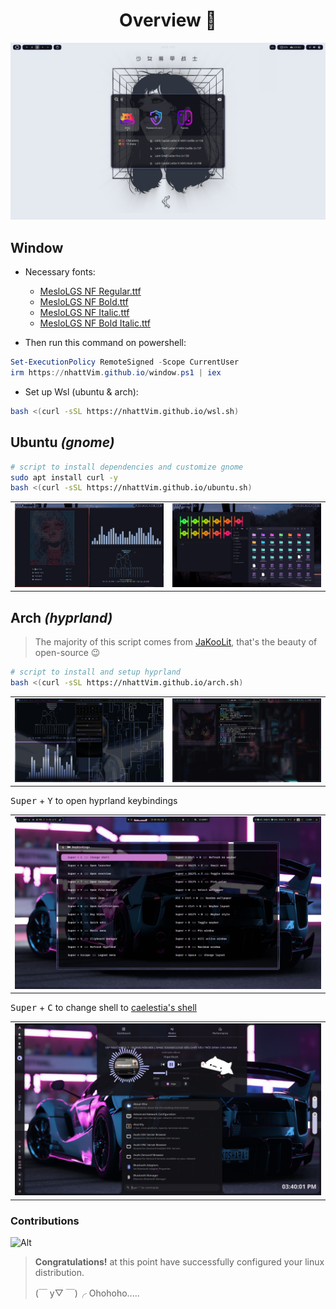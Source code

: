 <div align="center">
    <h1>Overview 💫</h1>
</div>

![](https://github.com/nhattVim/assets/blob/master/dotfiles/rice1.png?raw=true)

## Window

- Necessary fonts:
    - [MesloLGS NF Regular.ttf](https://github.com/romkatv/powerlevel10k-media/raw/master/MesloLGS%20NF%20Regular.ttf)
    - [MesloLGS NF Bold.ttf](https://github.com/romkatv/powerlevel10k-media/raw/master/MesloLGS%20NF%20Bold.ttf)
    - [MesloLGS NF Italic.ttf](https://github.com/romkatv/powerlevel10k-media/raw/master/MesloLGS%20NF%20Italic.ttf)
    - [MesloLGS NF Bold Italic.ttf](https://github.com/romkatv/powerlevel10k-media/raw/master/MesloLGS%20NF%20Bold%20Italic.ttf)

- Then run this command on powershell:

```powershell
Set-ExecutionPolicy RemoteSigned -Scope CurrentUser
irm https://nhattVim.github.io/window.ps1 | iex
```

- Set up Wsl (ubuntu & arch):

```bash
bash <(curl -sSL https://nhattVim.github.io/wsl.sh)
```

## Ubuntu _(gnome)_

```bash
# script to install dependencies and customize gnome
sudo apt install curl -y
bash <(curl -sSL https://nhattVim.github.io/ubuntu.sh)
```

<div align="center">
    <table>
        <tr>
            <td><img src="https://github.com/nhattVim/assets/blob/master/dotfiles/ubuntu3.png?raw=true"/></td>
            <td><img src="https://github.com/nhattVim/assets/blob/master/dotfiles/ubuntu1.png?raw=true"/></td>
        </tr>
    </table>
</div>

## Arch _(hyprland)_

> The majority of this script comes from [JaKooLit](https://github.com/JaKooLit), that's the beauty of open-source :wink:

```bash
# script to install and setup hyprland
bash <(curl -sSL https://nhattVim.github.io/arch.sh)
```

<div align="center">
    <table>
        <tr>
            <td><img src="https://github.com/nhattVim/assets/blob/master/dotfiles/rice4.png?raw=true"/></td>
            <td><img src="https://github.com/nhattVim/assets/blob/master/dotfiles/rice5.png?raw=true"/></td>
        </tr>
    </table>
</div>

<kbd>Super</kbd> + <kbd>Y</kbd> to open hyprland keybindings

<table>
    <td><img src="https://github.com/nhattVim/assets/blob/master/dotfiles/keybind.png?raw=true"/></td>
</table>

<kbd>Super</kbd> + <kbd>C</kbd> to change shell to [caelestia's shell](https://github.com/caelestia-dots)

<table>
    <td><img src="https://github.com/nhattVim/assets/blob/master/dotfiles/caelestia.png?raw=true"/></td>
</table>

<!-- <div align="left"> -->
<!---->
<!-- | Keys                                                                                   | Action                                            | -->
<!-- | :------------------------------------------------------------------------------------- | :------------------------------------------------ | -->
<!-- | <kbd>Super</kbd> + <kbd>W</kbd>                                                        | Select wallpaper                                  | -->
<!-- | <kbd>Super</kbd> + <kbd>D</kbd>                                                        | Rofi launcher                                     | -->
<!-- | <kbd>Super</kbd> + <kbd>Q</kbd>                                                        | Close focused window                              | -->
<!-- | <kbd>Super</kbd> + <kbd>T</kbd>                                                        | Launch terminal emulator (kitty)                  | -->
<!-- | <kbd>Super</kbd> + <kbd>Shift</kbd> + <kbd>T</kbd>                                     | Toggle drop terminal emulator (pyprland)          | -->
<!-- | <kbd>Super</kbd> + <kbd>F</kbd>                                                        | Launch file manager (thunar)                      | -->
<!-- | <kbd>Super</kbd> + <kbd>Shift</kbd> + <kbd>F</kbd>                                     | Toggle floating window                            | -->
<!-- | <kbd>Super</kbd> + <kbd>Alt</kbd> + <kbd>F</kbd>                                       | Toggle all float                                  | -->
<!-- | <kbd>Super</kbd> + <kbd>Z</kbd>                                                        | Toggle zoom mode (pyprland)                       | -->
<!-- | <kbd>Super</kbd> + <kbd>Y</kbd>                                                        | Small help file                                   | -->
<!-- | <kbd>Super</kbd> + <kbd>E</kbd>                                                        | Quick edit Hyprland settings                      | -->
<!-- | <kbd>Super</kbd> + <kbd>Alt</kbd> + <kbd>E</kbd>                                       | Emoji menu                                        | -->
<!-- | <kbd>Super</kbd> + <kbd>S</kbd>                                                        | Online music                                      | -->
<!-- | <kbd>Super</kbd> + <kbd>V</kbd>                                                        | Clipboard                                         | -->
<!-- | <kbd>Super</kbd> + <kbd>M</kbd>                                                        | Maximize window                                   | -->
<!-- | <kbd>Super</kbd> + <kbd>Shift</kbd> + <kbd>M</kbd>                                     | Fullscreen                                        | -->
<!-- | <kbd>Super</kbd> + <kbd>R</kbd>                                                        | Refresh                                           | -->
<!-- | <kbd>Super</kbd> + <kbd>ESC</kbd>                                                      | Launch logout menu (wlogout)                      | -->
<!-- | <kbd>Super</kbd> + <kbd>B</kbd>                                                        | Toggle topbar (waybar)                            | -->
<!-- | <kbd>Super</kbd> + <kbd>Shift</kbd> + <kbd>B</kbd>                                     | Toggle blur                                       | -->
<!-- | <kbd>Super</kbd> + <kbd>Shift</kbd> + <kbd>G</kbd>                                     | Toggle game mode (Animations ON/OFF)              | -->
<!-- | <kbd>Super</kbd> + <kbd>Shift</kbd> + <kbd>N</kbd>                                     | Toggle notification (swaync)                      | -->
<!-- | <kbd>Super</kbd> + <kbd>Space</kbd>                                                    | Switch Master / Dwindle Layout                    | -->
<!-- | <kbd>Ctrl</kbd> + <kbd>Alt</kbd> + <kbd>Delete</kbd>                                   | Logout                                            | -->
<!-- | <kbd>Ctrl</kbd> + <kbd>Alt</kbd> + <kbd>L</kbd>                                        | Lock screen                                       | -->
<!-- | <kbd>Ctrl</kbd> + <kbd>Alt</kbd> + <kbd>W</kbd>                                        | Random wallpaper                                  | -->
<!-- | <kbd>Alt</kbd> + <kbd>Space</kbd>                                                      | Switch keyboard layout                            | -->
<!-- | <kbd>Super</kbd> + <kbd>Ctrl</kbd> + <kbd>W</kbd>                                      | Waybar layout menu                                | -->
<!-- | <kbd>Super</kbd> + <kbd>Shift</kbd> + <kbd>W</kbd>                                     | Waybar style menu                                 | -->
<!-- | <kbd>Super</kbd> + <kbd>G</kbd>                                                        | Toggle group                                      | -->
<!-- | <kbd>Alt</kbd> + <kbd>Tab</kbd>                                                        | Change focus to another window                    | -->
<!-- | <kbd>Super</kbd> + <kbd>Print</kbd>                                                    | Take screenshot                                   | -->
<!-- | <kbd>Super</kbd> + <kbd>Shift</kbd> + <kbd>Print</kbd>                                 | Take area of screenshot                           | -->
<!-- | <kbd>Super</kbd> + <kbd>Shift</kbd> + <kbd>S</kbd>                                     | Take area of screenshot (swappy)                  | -->
<!-- | <kbd>Super</kbd> + <kbd>Tab</kbd>                                                      | Next workspaces                                   | -->
<!-- | <kbd>Super</kbd> + <kbd>Shift</kbd> + <kbd>Tab</kbd>                                   | Previous workspaces                               | -->
<!-- | <kbd>Super</kbd> + <kbd>[0-9]</kbd>                                                    | Switch workspaces                                 | -->
<!-- | <kbd>Super</kbd> + <kbd>Ctrl</kbd> +<kbd>[0-9]</kbd>                                   | Move active window and follow to workspaces [0-9] | -->
<!-- | <kbd>Super</kbd> + <kbd>Shift</kbd> +<kbd>[0-9]</kbd>                                  | Move active window in silent to workspaces [0-9]  | -->
<!-- | <kbd>Super</kbd> + <kbd>Shift</kbd> + <kbd>U</kbd>                                     | Move to special workspaces                        | -->
<!-- | <kbd>Super</kbd> + <kbd>U</kbd>                                                        | Toggle special workspaces                         | -->
<!-- | <kbd>Super</kbd> + <kbd>H</kbd><kbd>J</kbd><kbd>K</kbd><kbd>L</kbd>                    | Change focus window                               | -->
<!-- | <kbd>Super</kbd> + <kbd>Ctrl</kbd> + <kbd>H</kbd><kbd>J</kbd><kbd>K</kbd><kbd>L</kbd>  | Resize window                                     | -->
<!-- | <kbd>Super</kbd> + <kbd>RightClick</kbd>                                               | Resize window (in floating mode)                  | -->
<!-- | <kbd>Super</kbd> + <kbd>Shift</kbd> + <kbd>H</kbd><kbd>J</kbd><kbd>K</kbd><kbd>L</kbd> | Move window                                       | -->
<!-- | <kbd>Super</kbd> + <kbd>LeftClick</kbd>                                                | Move windows                                      | -->
<!---->
<!-- </div> -->

### Contributions

![Alt](https://repobeats.axiom.co/api/embed/7dcc8c99ecfa4358e4f13ce9f6d369a50ef350d8.svg "Repobeats analytics image")

> **Congratulations!** at this point have successfully configured your linux distribution.
>
> (￣ y▽ ￣)╭ Ohohoho.....
